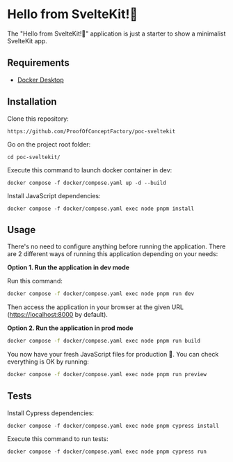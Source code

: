 Hello from SvelteKit!👋
========================

The "Hello from SvelteKit!👋" application is just a starter to show a minimalist SvelteKit app.

Requirements
------------

* [Docker Desktop][1]

Installation
------------

Clone this repository:

```console
https://github.com/ProofOfConceptFactory/poc-sveltekit
```

Go on the project root folder:

```console
cd poc-sveltekit/
```

Execute this command to launch docker container in dev:

```console
docker compose -f docker/compose.yaml up -d --build
```

Install JavaScript dependencies:

```console
docker compose -f docker/compose.yaml exec node pnpm install
```

Usage
-----

There's no need to configure anything before running the application. There are
2 different ways of running this application depending on your needs:

**Option 1. Run the application in dev mode**

Run this command:

```bash
docker compose -f docker/compose.yaml exec node pnpm run dev
```

Then access the application in your browser at the given URL (<https://localhost:8000> by default).

**Option 2. Run the application in prod mode**

```bash
docker compose -f docker/compose.yaml exec node pnpm run build
```
You now have your fresh JavaScript files for production 🚀.
You can check everything is OK by running:

```bash
docker compose -f docker/compose.yaml exec node pnpm run preview
```

Tests
-----

Install Cypress dependencies:

```console
docker compose -f docker/compose.yaml exec node pnpm cypress install
```

Execute this command to run tests:

```console
docker compose -f docker/compose.yaml exec node pnpm cypress run
```

[1]: https://www.docker.com/products/docker-desktop/
